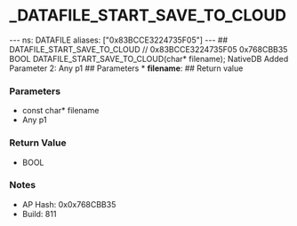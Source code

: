 # _DATAFILE_START_SAVE_TO_CLOUD

--- ns: DATAFILE aliases: ["0x83BCCE3224735F05"] --- ## DATAFILE_START_SAVE_TO_CLOUD  // 0x83BCCE3224735F05 0x768CBB35 BOOL DATAFILE_START_SAVE_TO_CLOUD(char* filename);  NativeDB Added Parameter 2: Any p1  ## Parameters * **filename**:  ## Return value

### Parameters
* const char* filename
* Any p1

### Return Value
* BOOL

### Notes
* AP Hash: 0x0x768CBB35
* Build: 811

